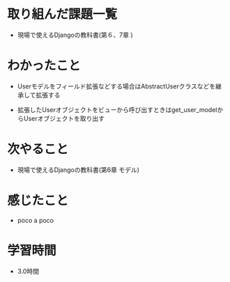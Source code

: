 # 取り組んだ課題一覧

- 現場で使えるDjangoの教科書(第６、7章 )

# わかったこと

- Userモデルをフィールド拡張などする場合はAbstractUserクラスなどを継承して拡張する

- 拡張したUserオブジェクトをビューから呼び出すときはget_user_modelからUserオブジェクトを取り出す

# 次やること

- 現場で使えるDjangoの教科書(第6章 モデル)

# 感じたこと

- poco a poco

# 学習時間

-  3.0時間